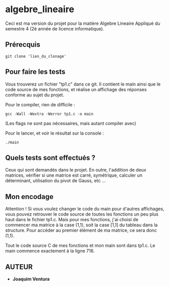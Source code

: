 # algebre_lineaire

Ceci est ma version du projet pour la matière Algebre Lineaire Appliqué du semestre 4 (2è année de licence informatique).

## Prérecquis
```
git clone 'lien_du_clonage'
```

## Pour faire les tests

Vous trouverez un fichier "tp1.c" dans ce git. Il contient le main ainsi que le code source de mes fonctions, et réalise un affichage des réponses conforme au sujet du projet.

Pour le compiler, rien de difficile :
```
gcc -Wall -Wextra -Werror tp1.c -o main
```
(Les flags ne sont pas nécessaires, mais autant compiler avec)

Pour le lancer, et voir le résultat sur la console :
```
./main
```

## Quels tests sont effectués ?

Ceux qui sont demandés dans le projet. En outre, l'addition de deux matrices, vérifier si une matrice est carré, symétrique, calculer un déterminant, utilisation du pivot de Gauss, etc ...


## Mon encodage

Attention ! Si vous voulez changer le code du main pour d'autres affichages, vous pouvez retrouver le code source de toutes les fonctions un peu plus haut dans le fichier tp1.c. Mais pour mes fonctions, j'ai choisi de commencer ma matrice à la case (1,1), soit la case [1,1] du tableau dans la structure. Pour accéder au premier élément de ma matrice, ce sera donc (1,1).

Tout le code source C de mes fonctions et mon main sont dans tp1.c. Le main commence exactement à la ligne 716.


## AUTEUR

* **Joaquim Ventura**
